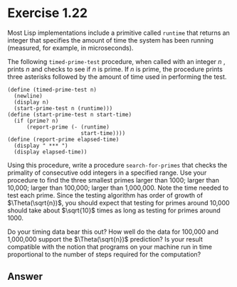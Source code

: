 # Exercise 1.22

Most Lisp implementations include a primitive called `runtime` that returns an
integer that specifies the amount of time the system has been running (measured,
for example, in microseconds).

The following `timed-prime-test` procedure, when called with an integer $n$ ,
prints $n$ and checks to see if $n$ is prime. If $n$ is prime, the procedure
prints three asterisks followed by the amount of time used in performing the
test.

```racket
(define (timed-prime-test n)
  (newline)
  (display n)
  (start-prime-test n (runtime)))
(define (start-prime-test n start-time)
  (if (prime? n)
      (report-prime (- (runtime)
                       start-time))))
(define (report-prime elapsed-time)
  (display " *** ")
  (display elapsed-time))
```

Using this procedure, write a procedure `search-for-primes` that checks the
primality of consecutive odd integers in a specified range. Use your procedure
to find the three smallest primes larger than 1000; larger than 10,000; larger
than 100,000; larger than 1,000,000. Note the time needed to test each prime.
Since the testing algorithm has order of growth of $\Theta(\sqrt{n})$, you
should expect that testing for primes around 10,000 should take about
$\sqrt{10}$ times as long as testing for primes around 1000.

Do your timing data bear this out? How well do the data for 100,000 and
1,000,000 support the $\Theta(\sqrt{n})$ prediction? Is your result compatible
with the notion that programs on your machine run in time proportional to the
number of steps required for the computation?

## Answer
